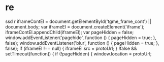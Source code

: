 # re
ssd
r iframeContEl = document.getElementById('tgme_frame_cont') || document.body;
  var iframeEl = document.createElement('iframe');
  iframeContEl.appendChild(iframeEl);
  var pageHidden = false;
  window.addEventListener('pagehide', function () {
    pageHidden = true;
  }, false);
  window.addEventListener('blur', function () {
    pageHidden = true;
  }, false);
  if (iframeEl !== null) {
    iframeEl.src = protoUrl;
  }
  !false && setTimeout(function() {
    if (!pageHidden) {
      window.location = protoUrl;
